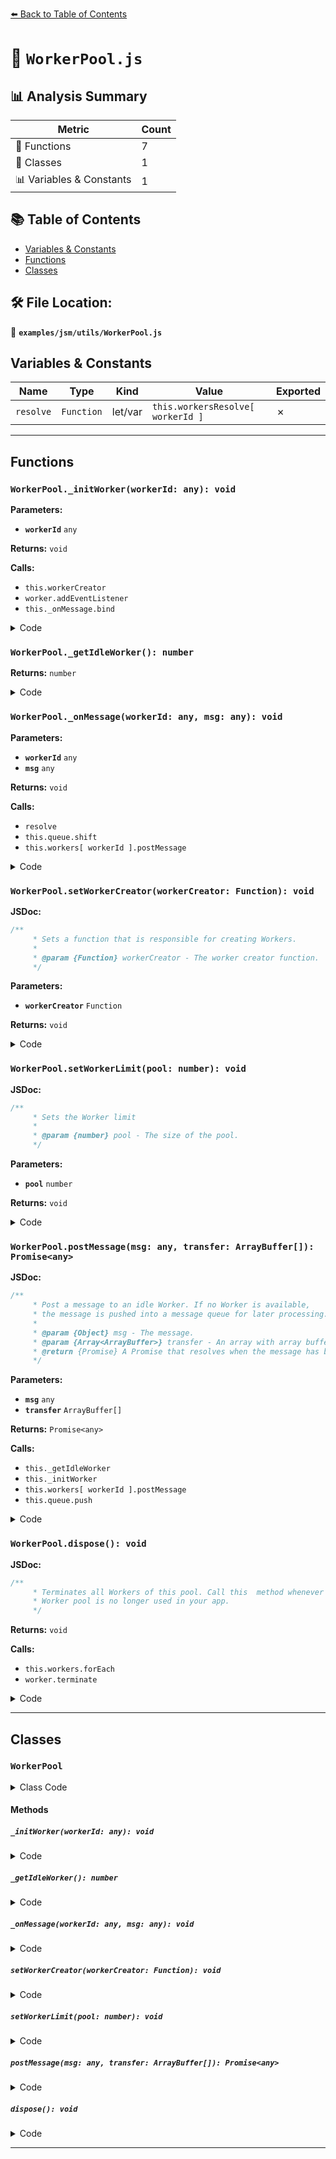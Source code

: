 [⬅️ Back to Table of Contents](../../../index.md)

# 📄 `WorkerPool.js`

## 📊 Analysis Summary

| Metric | Count |
|--------|-------|
| 🔧 Functions | 7 |
| 🧱 Classes | 1 |
| 📊 Variables & Constants | 1 |

## 📚 Table of Contents

- [Variables & Constants](#variables-constants)
- [Functions](#functions)
- [Classes](#classes)

## 🛠️ File Location:
📂 **`examples/jsm/utils/WorkerPool.js`**

## Variables & Constants

| Name | Type | Kind | Value | Exported |
|------|------|------|-------|----------|
| `resolve` | `Function` | let/var | `this.workersResolve[ workerId ]` | ✗ |


---

## Functions

### `WorkerPool._initWorker(workerId: any): void`

**Parameters:**

- **`workerId`** `any`

**Returns:** `void`

**Calls:**

- `this.workerCreator`
- `worker.addEventListener`
- `this._onMessage.bind`

<details><summary>Code</summary>

```typescript
_initWorker( workerId ) {

		if ( ! this.workers[ workerId ] ) {

			const worker = this.workerCreator();
			worker.addEventListener( 'message', this._onMessage.bind( this, workerId ) );
			this.workers[ workerId ] = worker;

		}

	}
```
</details>

### `WorkerPool._getIdleWorker(): number`

**Returns:** `number`

<details><summary>Code</summary>

```typescript
_getIdleWorker() {

		for ( let i = 0; i < this.pool; i ++ )
			if ( ! ( this.workerStatus & ( 1 << i ) ) ) return i;

		return - 1;

	}
```
</details>

### `WorkerPool._onMessage(workerId: any, msg: any): void`

**Parameters:**

- **`workerId`** `any`
- **`msg`** `any`

**Returns:** `void`

**Calls:**

- `resolve`
- `this.queue.shift`
- `this.workers[ workerId ].postMessage`

<details><summary>Code</summary>

```typescript
_onMessage( workerId, msg ) {

		const resolve = this.workersResolve[ workerId ];
		resolve && resolve( msg );

		if ( this.queue.length ) {

			const { resolve, msg, transfer } = this.queue.shift();
			this.workersResolve[ workerId ] = resolve;
			this.workers[ workerId ].postMessage( msg, transfer );

		} else {

			this.workerStatus ^= 1 << workerId;

		}

	}
```
</details>

### `WorkerPool.setWorkerCreator(workerCreator: Function): void`

**JSDoc:**
```typescript
/**
	 * Sets a function that is responsible for creating Workers.
	 *
	 * @param {Function} workerCreator - The worker creator function.
	 */
```

**Parameters:**

- **`workerCreator`** `Function`

**Returns:** `void`

<details><summary>Code</summary>

```typescript
setWorkerCreator( workerCreator ) {

		this.workerCreator = workerCreator;

	}
```
</details>

### `WorkerPool.setWorkerLimit(pool: number): void`

**JSDoc:**
```typescript
/**
	 * Sets the Worker limit
	 *
	 * @param {number} pool - The size of the pool.
	 */
```

**Parameters:**

- **`pool`** `number`

**Returns:** `void`

<details><summary>Code</summary>

```typescript
setWorkerLimit( pool ) {

		this.pool = pool;

	}
```
</details>

### `WorkerPool.postMessage(msg: any, transfer: ArrayBuffer[]): Promise<any>`

**JSDoc:**
```typescript
/**
	 * Post a message to an idle Worker. If no Worker is available,
	 * the message is pushed into a message queue for later processing.
	 *
	 * @param {Object} msg - The message.
	 * @param {Array<ArrayBuffer>} transfer - An array with array buffers for data transfer.
	 * @return {Promise} A Promise that resolves when the message has been processed.
	 */
```

**Parameters:**

- **`msg`** `any`
- **`transfer`** `ArrayBuffer[]`

**Returns:** `Promise<any>`

**Calls:**

- `this._getIdleWorker`
- `this._initWorker`
- `this.workers[ workerId ].postMessage`
- `this.queue.push`

<details><summary>Code</summary>

```typescript
postMessage( msg, transfer ) {

		return new Promise( ( resolve ) => {

			const workerId = this._getIdleWorker();

			if ( workerId !== - 1 ) {

				this._initWorker( workerId );
				this.workerStatus |= 1 << workerId;
				this.workersResolve[ workerId ] = resolve;
				this.workers[ workerId ].postMessage( msg, transfer );

			} else {

				this.queue.push( { resolve, msg, transfer } );

			}

		} );

	}
```
</details>

### `WorkerPool.dispose(): void`

**JSDoc:**
```typescript
/**
	 * Terminates all Workers of this pool. Call this  method whenever this
	 * Worker pool is no longer used in your app.
	 */
```

**Returns:** `void`

**Calls:**

- `this.workers.forEach`
- `worker.terminate`

<details><summary>Code</summary>

```typescript
dispose() {

		this.workers.forEach( ( worker ) => worker.terminate() );
		this.workersResolve.length = 0;
		this.workers.length = 0;
		this.queue.length = 0;
		this.workerStatus = 0;

	}
```
</details>


---

## Classes

### `WorkerPool`

<details><summary>Class Code</summary>

```ts
export class WorkerPool {

	/**
	 * Constructs a new Worker pool.
	 *
	 * @param {number} [pool=4] - The size of the pool.
	 */
	constructor( pool = 4 ) {

		/**
		 * The size of the pool.
		 *
		 * @type {number}
		 * @default 4
		 */
		this.pool = pool;

		/**
		 * A message queue.
		 *
		 * @type {Array<Object>}
		 */
		this.queue = [];

		/**
		 * An array of Workers.
		 *
		 * @type {Array<Worker>}
		 */
		this.workers = [];

		/**
		 * An array with resolve functions for messages.
		 *
		 * @type {Array<Function>}
		 */
		this.workersResolve = [];

		/**
		 * The current worker status.
		 *
		 * @type {number}
		 */
		this.workerStatus = 0;

		/**
		 * A factory function for creating workers.
		 *
		 * @type {?Function}
		 */
		this.workerCreator = null;

	}

	_initWorker( workerId ) {

		if ( ! this.workers[ workerId ] ) {

			const worker = this.workerCreator();
			worker.addEventListener( 'message', this._onMessage.bind( this, workerId ) );
			this.workers[ workerId ] = worker;

		}

	}

	_getIdleWorker() {

		for ( let i = 0; i < this.pool; i ++ )
			if ( ! ( this.workerStatus & ( 1 << i ) ) ) return i;

		return - 1;

	}

	_onMessage( workerId, msg ) {

		const resolve = this.workersResolve[ workerId ];
		resolve && resolve( msg );

		if ( this.queue.length ) {

			const { resolve, msg, transfer } = this.queue.shift();
			this.workersResolve[ workerId ] = resolve;
			this.workers[ workerId ].postMessage( msg, transfer );

		} else {

			this.workerStatus ^= 1 << workerId;

		}

	}

	/**
	 * Sets a function that is responsible for creating Workers.
	 *
	 * @param {Function} workerCreator - The worker creator function.
	 */
	setWorkerCreator( workerCreator ) {

		this.workerCreator = workerCreator;

	}

	/**
	 * Sets the Worker limit
	 *
	 * @param {number} pool - The size of the pool.
	 */
	setWorkerLimit( pool ) {

		this.pool = pool;

	}

	/**
	 * Post a message to an idle Worker. If no Worker is available,
	 * the message is pushed into a message queue for later processing.
	 *
	 * @param {Object} msg - The message.
	 * @param {Array<ArrayBuffer>} transfer - An array with array buffers for data transfer.
	 * @return {Promise} A Promise that resolves when the message has been processed.
	 */
	postMessage( msg, transfer ) {

		return new Promise( ( resolve ) => {

			const workerId = this._getIdleWorker();

			if ( workerId !== - 1 ) {

				this._initWorker( workerId );
				this.workerStatus |= 1 << workerId;
				this.workersResolve[ workerId ] = resolve;
				this.workers[ workerId ].postMessage( msg, transfer );

			} else {

				this.queue.push( { resolve, msg, transfer } );

			}

		} );

	}

	/**
	 * Terminates all Workers of this pool. Call this  method whenever this
	 * Worker pool is no longer used in your app.
	 */
	dispose() {

		this.workers.forEach( ( worker ) => worker.terminate() );
		this.workersResolve.length = 0;
		this.workers.length = 0;
		this.queue.length = 0;
		this.workerStatus = 0;

	}

}
```
</details>

#### Methods

##### `_initWorker(workerId: any): void`

<details><summary>Code</summary>

```ts
_initWorker( workerId ) {

		if ( ! this.workers[ workerId ] ) {

			const worker = this.workerCreator();
			worker.addEventListener( 'message', this._onMessage.bind( this, workerId ) );
			this.workers[ workerId ] = worker;

		}

	}
```
</details>

##### `_getIdleWorker(): number`

<details><summary>Code</summary>

```ts
_getIdleWorker() {

		for ( let i = 0; i < this.pool; i ++ )
			if ( ! ( this.workerStatus & ( 1 << i ) ) ) return i;

		return - 1;

	}
```
</details>

##### `_onMessage(workerId: any, msg: any): void`

<details><summary>Code</summary>

```ts
_onMessage( workerId, msg ) {

		const resolve = this.workersResolve[ workerId ];
		resolve && resolve( msg );

		if ( this.queue.length ) {

			const { resolve, msg, transfer } = this.queue.shift();
			this.workersResolve[ workerId ] = resolve;
			this.workers[ workerId ].postMessage( msg, transfer );

		} else {

			this.workerStatus ^= 1 << workerId;

		}

	}
```
</details>

##### `setWorkerCreator(workerCreator: Function): void`

<details><summary>Code</summary>

```ts
setWorkerCreator( workerCreator ) {

		this.workerCreator = workerCreator;

	}
```
</details>

##### `setWorkerLimit(pool: number): void`

<details><summary>Code</summary>

```ts
setWorkerLimit( pool ) {

		this.pool = pool;

	}
```
</details>

##### `postMessage(msg: any, transfer: ArrayBuffer[]): Promise<any>`

<details><summary>Code</summary>

```ts
postMessage( msg, transfer ) {

		return new Promise( ( resolve ) => {

			const workerId = this._getIdleWorker();

			if ( workerId !== - 1 ) {

				this._initWorker( workerId );
				this.workerStatus |= 1 << workerId;
				this.workersResolve[ workerId ] = resolve;
				this.workers[ workerId ].postMessage( msg, transfer );

			} else {

				this.queue.push( { resolve, msg, transfer } );

			}

		} );

	}
```
</details>

##### `dispose(): void`

<details><summary>Code</summary>

```ts
dispose() {

		this.workers.forEach( ( worker ) => worker.terminate() );
		this.workersResolve.length = 0;
		this.workers.length = 0;
		this.queue.length = 0;
		this.workerStatus = 0;

	}
```
</details>


---